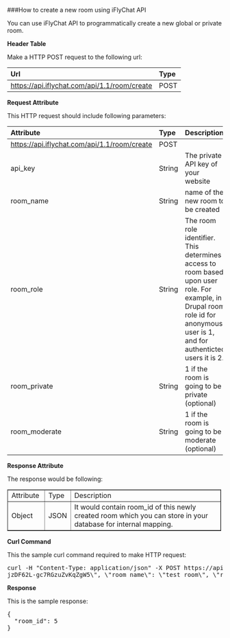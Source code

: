 ###How to create a new room using iFlyChat API

You can use iFlyChat API to programmatically create a new global or private room.

**Header Table**

Make a HTTP POST request to the following url:

| Url        | Type           |
| :------------- |:------------- |
| https://api.iflychat.com/api/1.1/room/create | POST |

**Request Attribute**

This HTTP request should include following parameters:

| Attribute        | Type          | Description |
| :------------- |:------------- | :-------------|
| https://api.iflychat.com/api/1.1/room/create | POST |
| api_key | String | The private API key of your website |
| room_name | String | name of the new room to be created |
| room_role | String | The room role identifier. This determines access to room based upon user role. For example, in Drupal room role id for anonymous user is 1, and for authenticted users it is 2.
| room_private | String | 1 if the room is going to be private (optional) |
| room_moderate | String | 1 if the room is going to be moderate (optional)

<p><strong>Response Attribute</strong></p>

<p>The response would be following:</p>

<table border="1" cellpadding="1" cellspacing="1" style="width:500px">
	<tbody>
		<tr>
			<td>Attribute&nbsp;</td>
			<td>Type</td>
			<td>Description</td>
		</tr>
		<tr>
			<td>Object</td>
			<td>JSON</td>
			<td>It would contain room_id of this newly created room which you can store in your database for internal mapping.</td>
		</tr>
	</tbody>
</table>

<p><strong>Curl Command</strong></p>

<p>This the sample&nbsp;curl command required to make HTTP request:</p>

<pre>
curl -H "Content-Type: application/json" -X POST https://api.iflychat.com/api/1.1/room/create -d "{\"api_key\":\"Wr4vpoJ_ET3lpBdX9E9Tuk
jzDF62L-gc7RGzuZvKqZgW5\", \"room_name\": \"test_room\", \"room_role\": \"1\"}"</pre>

<p><strong>Response</strong></p>

<p>This is the sample response:</p>

<pre>
{
  "room_id": 5
}</pre>
